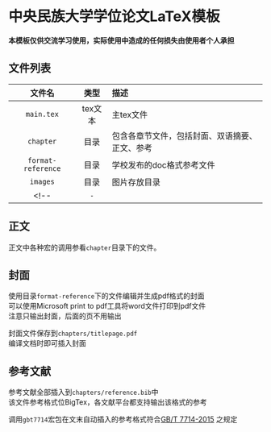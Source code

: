 # 中央民族大学学位论文LaTeX模板

**本模板仅供交流学习使用，实际使用中造成的任何损失由使用者个人承担**

## 文件列表

| 文件名 | 类型 | 描述 |
|:-----:|:---:|:--|
| `main.tex` | tex文本 | 主tex文件 |
| `chapter` | 目录 | 包含各章节文件，包括封面、双语摘要、正文、参考 |
| `format-reference` | 目录 | 学校发布的doc格式参考文件 |
| `images` | 目录 | 图片存放目录 |
<!-- | `-` |  |  | -->

## 正文

正文中各种宏的调用参看`chapter`目录下的文件。

## 封面

使用目录`format-reference`下的文件编辑并生成pdf格式的封面  
可以使用Microsoft print to pdf工具将word文件打印到pdf文件  
注意只输出封面，后面的页不用输出

封面文件保存到`chapters/titlepage.pdf`  
编译文档时即可插入封面

## 参考文献

参考文献全部插入到`chapters/reference.bib`中  
该文件参考格式位BigTex，各文献平台都支持输出该格式的参考

调用`gbt7714`宏包在文末自动插入的参考格式符合[GB/T 7714-2015](https://baike.baidu.com/item/%E4%BF%A1%E6%81%AF%E4%B8%8E%E6%96%87%E7%8C%AE%E2%80%94%E5%8F%82%E8%80%83%E6%96%87%E7%8C%AE%E8%91%97%E5%BD%95%E8%A7%84%E5%88%99/57092464)
之规定
